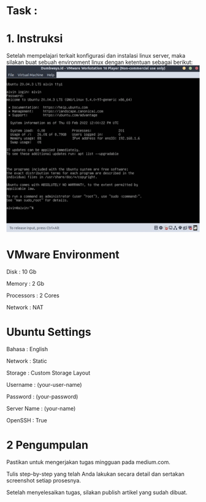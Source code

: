 # Task :

# 1. Instruksi

Setelah mempelajari terkait konfigurasi dan instalasi linux server, maka silakan buat sebuah environment linux dengan ketentuan sebagai berikut:
![Img 1](Assets/1.png)

# VMware Environment
Disk : 10 Gb

Memory : 2 Gb

Processors : 2 Cores

Network : NAT

# Ubuntu Settings
Bahasa : English

Network : Static

Storage : Custom Storage Layout

Username : (your-user-name)

Password : (your-password)

Server Name : (your-name)

OpenSSH : True

# 2 Pengumpulan
Pastikan untuk mengerjakan tugas mingguan pada medium.com.

Tulis step-by-step yang telah Anda lakukan secara detail dan sertakan screenshot setiap prosesnya.

Setelah menyelesaikan tugas, silakan publish artikel yang sudah dibuat.
